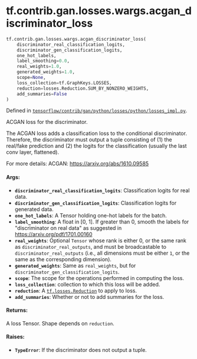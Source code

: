 <div itemscope itemtype="http://developers.google.com/ReferenceObject">
<meta itemprop="name" content="tf.contrib.gan.losses.wargs.acgan_discriminator_loss" />
<meta itemprop="path" content="Stable" />
</div>

# tf.contrib.gan.losses.wargs.acgan_discriminator_loss

``` python
tf.contrib.gan.losses.wargs.acgan_discriminator_loss(
    discriminator_real_classification_logits,
    discriminator_gen_classification_logits,
    one_hot_labels,
    label_smoothing=0.0,
    real_weights=1.0,
    generated_weights=1.0,
    scope=None,
    loss_collection=tf.GraphKeys.LOSSES,
    reduction=losses.Reduction.SUM_BY_NONZERO_WEIGHTS,
    add_summaries=False
)
```



Defined in [`tensorflow/contrib/gan/python/losses/python/losses_impl.py`](/code/stable/tensorflow/contrib/gan/python/losses/python/losses_impl.py).

ACGAN loss for the discriminator.

The ACGAN loss adds a classification loss to the conditional discriminator.
Therefore, the discriminator must output a tuple consisting of
  (1) the real/fake prediction and
  (2) the logits for the classification (usually the last conv layer,
      flattened).

For more details:
  ACGAN: https://arxiv.org/abs/1610.09585

#### Args:

* <b>`discriminator_real_classification_logits`</b>: Classification logits for real
    data.
* <b>`discriminator_gen_classification_logits`</b>: Classification logits for generated
    data.
* <b>`one_hot_labels`</b>: A Tensor holding one-hot labels for the batch.
* <b>`label_smoothing`</b>: A float in [0, 1]. If greater than 0, smooth the labels for
    "discriminator on real data" as suggested in
    https://arxiv.org/pdf/1701.00160
* <b>`real_weights`</b>: Optional `Tensor` whose rank is either 0, or the same rank as
    `discriminator_real_outputs`, and must be broadcastable to
    `discriminator_real_outputs` (i.e., all dimensions must be either `1`, or
    the same as the corresponding dimension).
* <b>`generated_weights`</b>: Same as `real_weights`, but for
    `discriminator_gen_classification_logits`.
* <b>`scope`</b>: The scope for the operations performed in computing the loss.
* <b>`loss_collection`</b>: collection to which this loss will be added.
* <b>`reduction`</b>: A <a href="../../../../../tf/losses/Reduction.md"><code>tf.losses.Reduction</code></a> to apply to loss.
* <b>`add_summaries`</b>: Whether or not to add summaries for the loss.


#### Returns:

A loss Tensor. Shape depends on `reduction`.


#### Raises:

* <b>`TypeError`</b>: If the discriminator does not output a tuple.